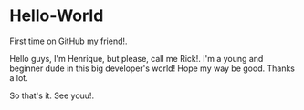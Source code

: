 # Hello-World
First time on GitHub my friend!.

Hello guys, I'm Henrique, but please, call me Rick!. I'm a young and beginner dude in this big developer's world! Hope my way be good. Thanks a lot.

So that's it. See youu!.
